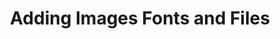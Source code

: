 ---
id: adding-images-fonts-and-files
title: Adding Images Fonts and Files
sidebar_label: Images Fonts and Files
sidebar_position: 6
---